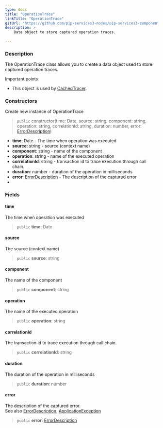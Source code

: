 ```yaml
---
type: docs
title: "OperationTrace"
linkTitle: "OperationTrace"
gitUrl: "https://github.com/pip-services3-nodex/pip-services3-components-nodex"
description: >
    Data object to store captured operation traces.
    
---
```


### Description

The OperationTrace class allows you to create a data object used to store captured operation traces.

Important points

- This object is used by [CachedTracer](../cached_tracer). 

### Constructors
Create new instance of OperationTrace

> `public` constructor(time: Date, source: string, component: string, operation: string, correlationId: string, duration: number, error: [ErrorDescription](../../../commons/errors/error_description))

- **time**: Date - The time when operation was executed
- **source**: string - source (context name)
- **component**: string - name of the component
- **operation**: string - name of the executed operation
- **correlationId**: string - transaction id to trace execution through call chain. 
- **duration**: number - duration of the operation in milliseconds
- **error**: [ErrorDescription](../../../commons/errors/error_description) - The description of the captured error
- 

### Fields

<span class="hide-title-link">

#### time
The time when operation was executed
> `public` **time**: Date

#### source
The source (context name)
> `public` **source**: string 

#### component
 The name of the component
> `public` **component**: string

#### operation
The name of the executed operation
> `public` **operation**: string

#### correlationId
The transaction id to trace execution through call chain. 
> `public` **correlationId**: string

#### duration
The duration of the operation in milliseconds
> `public` **duration**: number

#### error
The description of the captured error.  
See also [ErrorDescription](../../../commons/errors/error_description), [ApplicationException](../../../commons/errors/application_exception)
> `public` **error**: [ErrorDescription](../../../commons/errors/error_description)

</span>
